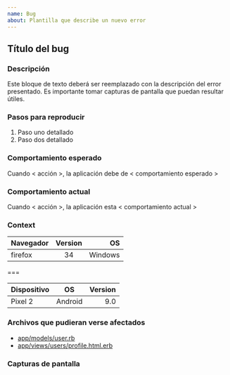 ```yaml
---
name: Bug
about: Plantilla que describe un nuevo error
---
```


## Título del bug

### Descripción

Este bloque de texto deberá ser reemplazado con la descripción del error presentado. Es importante tomar capturas de pantalla que puedan resultar útiles.

### Pasos para reproducir

1. Paso uno detallado
2. Paso dos detallado

### Comportamiento esperado

Cuando < acción >, la aplicación debe de < comportamiento esperado >

### Comportamiento actual

Cuando < acción >, la aplicación esta < comportamiento actual >

### Context

| Navegador | Version | OS |
|----------|:-------------:|------:|
| firefox | 34 | Windows |

===

| Dispositivo | OS | Version |
|----------|:-------------:|------:|
| Pixel 2 | Android | 9.0 |

### Archivos que pudieran verse afectados

- [app/models/user.rb](/)
- [app/views/users/profile.html.erb](/)

### Capturas de pantalla
